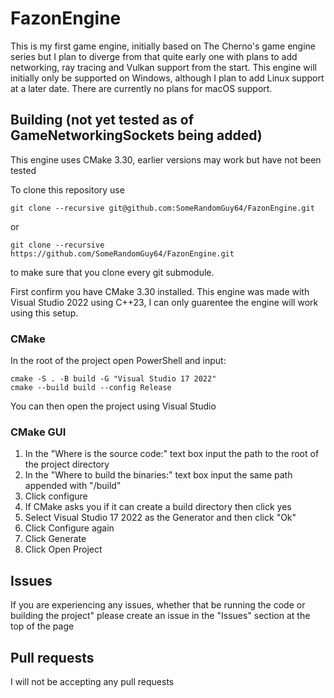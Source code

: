 # FazonEngine
This is my first game engine, initially based on The Cherno's game engine series but I plan to diverge from that quite early one with plans to add networking, ray tracing and Vulkan support from the start.
This engine will initially only be supported on Windows, although I plan to add Linux support at a later date. There are currently no plans for macOS support.

## Building (not yet tested as of GameNetworkingSockets being added)
This engine uses CMake 3.30, earlier versions may work but have not been tested

To clone this repository use 

```git clone --recursive git@github.com:SomeRandomGuy64/FazonEngine.git```

or 

```git clone --recursive https://github.com/SomeRandomGuy64/FazonEngine.git``` 

to make sure that you clone every git submodule.

First confirm you have CMake 3.30 installed. 
This engine was made with Visual Studio 2022 using C++23, I can only guarentee the engine will work using this setup.

### CMake
In the root of the project open PowerShell and input:
```
cmake -S . -B build -G "Visual Studio 17 2022"
cmake --build build --config Release
```
You can then open the project using Visual Studio

### CMake GUI
1. In the "Where is the source code:" text box input the path to the root of the project directory
2. In the "Where to build the binaries:" text box input the same path appended with "/build"
3. Click configure
4. If CMake asks you if it can create a build directory then click yes
5. Select Visual Studio 17 2022 as the Generator and then click "Ok"
6. Click Configure again
7. Click Generate
8. Click Open Project

## Issues
If you are experiencing any issues, whether that be running the code or building the project" please create an issue in the "Issues" section at the top of the page

## Pull requests
I will not be accepting any pull requests
